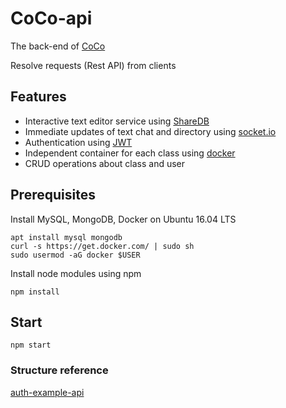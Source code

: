 # CoCo-api
The back-end of [CoCo](https://github.com/highalps/CoCo)

Resolve requests (Rest API) from clients

## Features
* Interactive text editor service using [ShareDB](https://github.com/share/sharedb)
* Immediate updates of text chat and directory using [socket.io](https://socket.io)
* Authentication using [JWT](https://jwt.io)
* Independent container for each class using [docker](https://www.docker.com)
* CRUD operations about class and user

## Prerequisites
Install MySQL, MongoDB, Docker on Ubuntu 16.04 LTS
```
apt install mysql mongodb
curl -s https://get.docker.com/ | sudo sh
sudo usermod -aG docker $USER
```

Install node modules using npm
```
npm install
```

## Start
```
npm start
```

### Structure reference
[auth-example-api](https://github.com/kimdhoe/auth-example-api/)